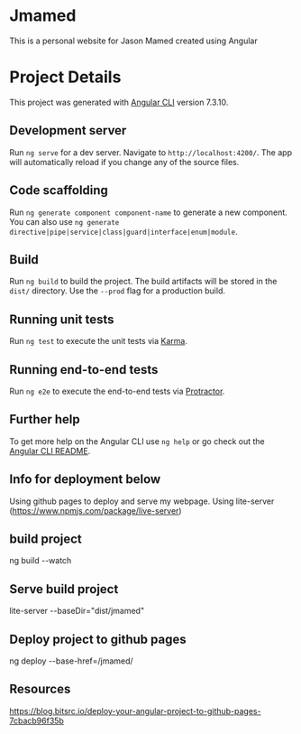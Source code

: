 # Jmamed

This is a personal website for Jason Mamed created using Angular

# Project Details

This project was generated with [Angular CLI](https://github.com/angular/angular-cli) version 7.3.10.

## Development server

Run `ng serve` for a dev server. Navigate to `http://localhost:4200/`. The app will automatically reload if you change any of the source files.

## Code scaffolding

Run `ng generate component component-name` to generate a new component. You can also use `ng generate directive|pipe|service|class|guard|interface|enum|module`.

## Build

Run `ng build` to build the project. The build artifacts will be stored in the `dist/` directory. Use the `--prod` flag for a production build.

## Running unit tests

Run `ng test` to execute the unit tests via [Karma](https://karma-runner.github.io).

## Running end-to-end tests

Run `ng e2e` to execute the end-to-end tests via [Protractor](http://www.protractortest.org/).

## Further help

To get more help on the Angular CLI use `ng help` or go check out the [Angular CLI README](https://github.com/angular/angular-cli/blob/master/README.md).


## Info for deployment below

Using github pages to deploy and serve my webpage. Using lite-server (https://www.npmjs.com/package/live-server)


## build project
ng build --watch

## Serve build project
lite-server --baseDir="dist/jmamed"

## Deploy project to github pages
ng deploy --base-href=/jmamed/

## Resources
https://blog.bitsrc.io/deploy-your-angular-project-to-github-pages-7cbacb96f35b